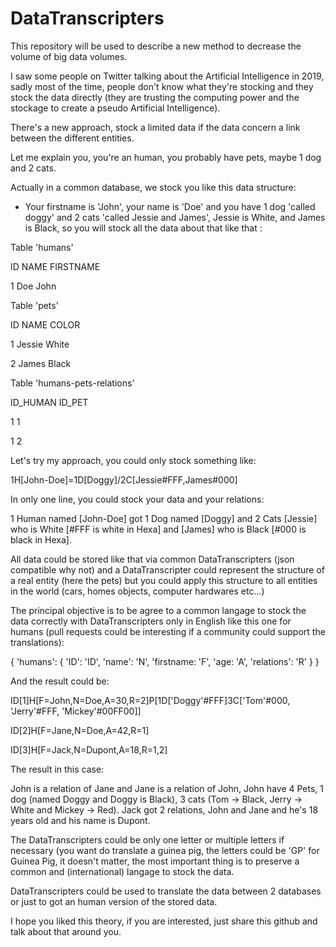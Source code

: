 # DataTranscripters

This repository will be used to describe a new method to decrease the volume of big data volumes.

I saw some people on Twitter talking about the Artificial Intelligence in 2019, sadly most of the time, people don't know what they're stocking and they stock the data directly (they are trusting the computing power and the stockage to create a pseudo Artificial Intelligence).

There's a new approach, stock a limited data if the data concern a link between the different entities.

Let me explain you, you're an human, you probably have pets, maybe 1 dog and 2 cats.

Actually in a common database, we stock you like this data structure:

- Your firstname is 'John', your name is 'Doe' and you have 1 dog 'called doggy' and 2 cats 'called Jessie and James', Jessie is White, and James is Black, so you will stock all the data about that like that :

Table 'humans'

  ID  NAME  FIRSTNAME
  
  1   Doe   John

Table 'pets'

  ID  NAME COLOR
  
  1   Jessie  White
  
  2   James   Black

Table 'humans-pets-relations'

  ID_HUMAN  ID_PET
  
  1         1
  
  1         2
  
Let's try my approach, you could only stock something like:
 
1H[John-Doe]=1D[Doggy]/2C[Jessie#FFF,James#000]

In only one line, you could stock your data and your relations:

1 Human named [John-Doe] got 1 Dog named [Doggy] and 2 Cats [Jessie] who is White [#FFF is white in Hexa] and  [James] who is Black [#000 is black in Hexa].

All data could be stored like that via common DataTranscripters (json compatible why not) and a DataTranscripter could represent the structure of a real entity (here the pets) but you could apply this structure to all entities in the world (cars, homes objects, computer hardwares etc...)

The principal objective is to be agree to a common langage to stock the data correctly with DataTranscripters only in English like this one for humans (pull requests could be interesting if a community could support the translations):

{
  'humans': {
    'ID': 'ID',
    'name': 'N',
    'firstname: 'F',
    'age: 'A',
    'relations': 'R'
  }
}

And the result could be:

ID[1]H[F=John,N=Doe,A=30,R=2]P[1D['Doggy'#FFF]3C['Tom'#000, 'Jerry'#FFF, 'Mickey'#00FF00]]

ID[2]H[F=Jane,N=Doe,A=42,R=1]

ID[3]H[F=Jack,N=Dupont,A=18,R=1,2]

The result in this case:

John is a relation of Jane and Jane is a relation of John, John have 4 Pets, 1 dog (named Doggy and Doggy is Black), 3 cats (Tom -> Black, Jerry -> White and Mickey -> Red).
Jack got 2 relations, John and Jane and he's 18 years old and his name is Dupont.

The DataTranscripters could be only one letter or multiple letters if necessary (you want do translate a guinea pig, the letters could be 'GP' for Guinea Pig, it doesn't matter, the most important thing is to preserve a common and (international) langage to stock the data.

DataTranscripters could be used to translate the data between 2 databases or just to got an human version of the stored data.

I hope you liked this theory, if you are interested, just share this github and talk about that around you.
